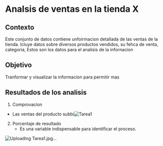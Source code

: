 # Analsis de ventas en la tienda X

## Contexto
Este conjunto de datos contiene unfoirmacion detallada de las ventas de la tienda. Icluye datos sobre diversos productos vendidos, su fehca de venta, categoria,
Estos son los datos para el analisis de la infornacion

## Objetivo 
Tranformar y visualizar la informacion para permitir mas 

## Resultados de los analisis
1. Comprovacion
 - Las ventas del producto subbi![Tarea1](https://github.com/Edd001hub/MicrosoftExcel/assets/174205987/5eec3773-22ee-4457-bd4b-13e05f8e8548)


2. Porcentaje de resultado
   - Es una variable indispensable para identificar el proceso.
  
   
![Uploading Tarea1.jpg…]()
